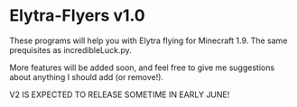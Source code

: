 # Elytra-Flyers v1.0
These programs will help you with Elytra flying for Minecraft 1.9. The same prequisites as incredibleLuck.py.

More features will be added soon, and feel free to give me suggestions about anything I should add (or remove!).

V2 IS EXPECTED TO RELEASE SOMETIME IN EARLY JUNE!
